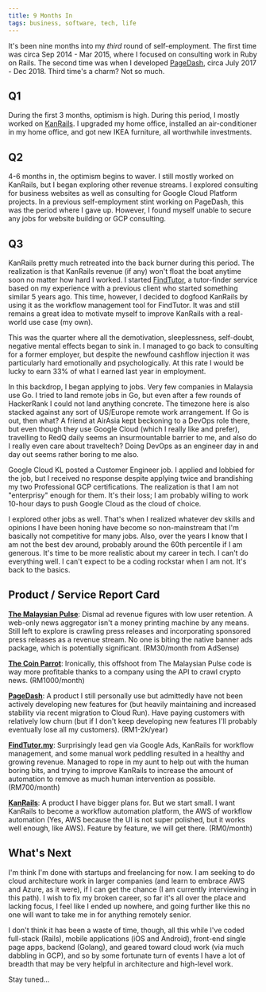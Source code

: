 ```yaml
---
title: 9 Months In
tags: business, software, tech, life
---
```


It's been nine months into my _third_ round of self-employment. The first time was circa Sep 2014 - Mar 2015, where I focused on consulting work in Ruby on Rails. The second time was when I developed [PageDash](https://www.pagedash.com), circa July 2017 - Dec 2018. Third time's a charm? Not so much.

## Q1

During the first 3 months, optimism is high. During this period, I mostly worked on [KanRails](https://www.kanrails.com). I upgraded my home office, installed an air-conditioner in my home office, and got new IKEA furniture, all worthwhile investments.

## Q2

4-6 months in, the optimism begins to waver. I still mostly worked on KanRails, but I began exploring other revenue streams. I explored consulting for business websites as well as consulting for Google Cloud Platform projects. In a previous self-employment stint working on PageDash, this was the period where I gave up. However, I found myself unable to secure any jobs for website building or GCP consulting.

## Q3

KanRails pretty much retreated into the back burner during this period. The realization is that KanRails revenue (if any) won't float the boat anytime soon no matter how hard I worked. I started [FindTutor](https://findtutor.my), a tutor-finder service based on my experience with a previous client who started something similar 5 years ago. This time, however, I decided to dogfood KanRails by using it as the workflow management tool for FindTutor. It was and still remains a great idea to motivate myself to improve KanRails with a real-world use case (my own).

This was the quarter where all the demotivation, sleeplessness, self-doubt, negative mental effects began to sink in. I managed to go back to consulting for a former employer, but despite the newfound cashflow injection it was particularly hard emotionally and psychologically. At this rate I would be lucky to earn 33% of what I earned last year in employment.

In this backdrop, I began applying to jobs. Very few companies in Malaysia use Go. I tried to land remote jobs in Go, but even after a few rounds of HackerRank I could not land anything concrete. The timezone here is also stacked against any sort of US/Europe remote work arrangement. If Go is out, then what? A friend at AirAsia kept beckoning to a DevOps role there, but even though they use Google Cloud (which I really like and prefer), travelling to RedQ daily seems an insurmountable barrier to me, and also do I really even care about traveltech? Doing DevOps as an engineer day in and day out seems rather boring to me also.

Google Cloud KL posted a Customer Engineer job. I applied and lobbied for the job, but I received no response despite applying twice and brandishing my two Professional GCP certifications. The realization is that I am not "enterprisy" enough for them. It's their loss; I am probably willing to work 10-hour days to push Google Cloud as the cloud of choice.

I explored other jobs as well. That's when I realized whatever dev skills and opinions I have been honing have become so non-mainstream that I'm basically not competitive for many jobs. Also, over the years I know that I am not the best dev around, probably around the 60th percentile if I am generous. It's time to be more realistic about my career in tech. I can't do everything well. I can't expect to be a coding rockstar when I am not. It's back to the basics.

## Product / Service Report Card

**[The Malaysian Pulse](https://themalaysianpulse.com)**: Dismal ad revenue figures with low user retention. A web-only news aggregator isn't a money printing machine by any means. Still left to explore is crawling press releases and incorporating sponsored press releases as a revenue stream. No one is biting the native banner ads package, which is potentially significant. (RM30/month from AdSense)

**[The Coin Parrot](https://thecoinparrot.com)**: Ironically, this offshoot from The Malaysian Pulse code is way more profitable thanks to a company using the API to crawl crypto news. (RM1000/month)

**[PageDash](https://www.pagedash.com)**: A product I still personally use but admittedly have not been actively developing new features for (but heavily maintaining and increased stability via recent migration to Cloud Run). Have paying customers with relatively low churn (but if I don't keep developing new features I'll probably eventually lose all my customers). (RM1-2k/year)

**[FindTutor.my](https://findtutor.my)**: Surprisingly lead gen via Google Ads, KanRails for workflow management, and some manual work peddling resulted in a healthy and growing revenue. Managed to rope in my aunt to help out with the human boring bits, and trying to improve KanRails to increase the amount of automation to remove as much human intervention as possible. (RM700/month)

**[KanRails](https://www.kanrails.com)**: A product I have bigger plans for. But we start small. I want KanRails to become a workflow automation platform, the AWS of workflow automation (Yes, AWS because the UI is not super polished, but it works well enough, like AWS). Feature by feature, we will get there. (RM0/month)

## What's Next

I'm think I'm done with startups and freelancing for now. I am seeking to do cloud architecture work in larger companies (and learn to embrace AWS and Azure, as it were), if I can get the chance (I am currently interviewing in this path). I wish to fix my broken career, so far it's all over the place and lacking focus, I feel like I ended up nowhere, and going further like this no one will want to take me in for anything remotely senior.

I don't think it has been a waste of time, though, all this while I've coded full-stack (Rails), mobile applications (iOS and Android), front-end single page apps, backend (Golang), and geared toward cloud work (via much dabbling in GCP), and so by some fortunate turn of events I have a lot of breadth that may be very helpful in architecture and high-level work.

Stay tuned...